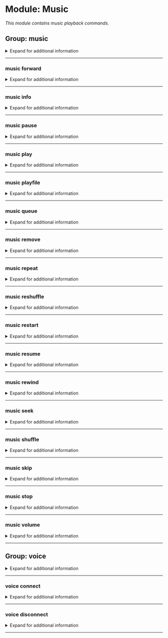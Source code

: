 # Module: Music
*This module contains music playback commands.*


## Group: music
<details><summary markdown='span'>Expand for additional information</summary><p>

*Music playback and queue management commands. Group call prints information about currently playing track.*

**Aliases:**
`songs, song, tracks, track, audio, mu`
**Guild only.**

**Examples:**

```xml
!music
```
</p></details>

---

### music forward
<details><summary markdown='span'>Expand for additional information</summary><p>

*Forwards the track playback by the specified amount.*

**Aliases:**
`fw, f, >, >>`
**Guild only.**

**Arguments:**

`[time span...]` : *Forward amount*

**Examples:**

```xml
!music forward 10s
```
</p></details>

---

### music info
<details><summary markdown='span'>Expand for additional information</summary><p>

*Prints player information.*

**Aliases:**
`i, player`
**Guild only.**

**Examples:**

```xml
!music info
```
</p></details>

---

### music pause
<details><summary markdown='span'>Expand for additional information</summary><p>

*Toggles playback pause.*

**Aliases:**
`ps`
**Guild only.**

**Examples:**

```xml
!music pause
```
</p></details>

---

### music play
<details><summary markdown='span'>Expand for additional information</summary><p>

*Play audio from given URL.*

**Aliases:**
`p, +, +=, add, a`
**Guild only.**

**Overload 1:**

`[URL]` : *Audio URL*

**Overload 0:**

`[string...]` : *Search query*

**Examples:**

```xml
!music play https://www.youtube.com/watch?v=dQw4w9WgXcQ
!music play Search query
```
</p></details>

---

### music playfile
<details><summary markdown='span'>Expand for additional information</summary><p>

*Play local audio file.*

**Aliases:**
`pf, +f, +=f, addf, af`
**Guild only.**

**Owner-only.**

**Arguments:**

`[string...]` : *Audio URL*

**Examples:**

```xml
!music playfile test.mp3
```
</p></details>

---

### music queue
<details><summary markdown='span'>Expand for additional information</summary><p>

*Prints the current playback queue.*

**Aliases:**
`q, playlist`
**Guild only.**

**Examples:**

```xml
!music queue
```
</p></details>

---

### music remove
<details><summary markdown='span'>Expand for additional information</summary><p>

*Removes track with given index from the playback queue.*

**Aliases:**
`dequeue, delete, rm, del, d, -, -=`
**Guild only.**

**Arguments:**

`[int]` : *Index (starting from 1)*

**Examples:**

```xml
!music remove 5
```
</p></details>

---

### music repeat
<details><summary markdown='span'>Expand for additional information</summary><p>

*Sets repeat mode (none, single, all).*

**Aliases:**
`loop, l, rep, lp`
**Guild only.**

**Arguments:**

(optional) `[RepeatMode]` : *Repeat mode (0 - none, 1 - one, A - all)* (def: `Single`)

**Examples:**

```xml
!music repeat All
```
</p></details>

---

### music reshuffle
<details><summary markdown='span'>Expand for additional information</summary><p>

*Reshuffles the queue without enabling shuffle mode.*

**Guild only.**

**Examples:**

```xml
!music reshuffle
```
</p></details>

---

### music restart
<details><summary markdown='span'>Expand for additional information</summary><p>

*Restarts the current track.*

**Aliases:**
`res, replay`
**Guild only.**

**Examples:**

```xml
!music restart
```
</p></details>

---

### music resume
<details><summary markdown='span'>Expand for additional information</summary><p>

*Resumes playback.*

**Aliases:**
`unpause, up, rs`
**Guild only.**

**Examples:**

```xml
!music resume
```
</p></details>

---

### music rewind
<details><summary markdown='span'>Expand for additional information</summary><p>

*Rewinds the track by the specified amount.*

**Aliases:**
`bw, rw, <, <<`
**Guild only.**

**Arguments:**

`[time span...]` : *Backward amount*

**Examples:**

```xml
!music rewind 10s
```
</p></details>

---

### music seek
<details><summary markdown='span'>Expand for additional information</summary><p>

*Seeks to a specified point in the track.*

**Aliases:**
`s`
**Guild only.**

**Arguments:**

`[time span...]` : *Point to seek to*

**Examples:**

```xml
!music seek 01:15
```
</p></details>

---

### music shuffle
<details><summary markdown='span'>Expand for additional information</summary><p>

*Toggles queue shuffling mode.*

**Aliases:**
`randomize, rng, sh`
**Guild only.**

**Examples:**

```xml
!music shuffle
```
</p></details>

---

### music skip
<details><summary markdown='span'>Expand for additional information</summary><p>

*Skips the current track.*

**Aliases:**
`next, n, sk`
**Guild only.**

**Examples:**

```xml
!music skip
```
</p></details>

---

### music stop
<details><summary markdown='span'>Expand for additional information</summary><p>

*Stops the playback, empties the queue and leaves the voice channel.*

**Guild only.**

**Examples:**

```xml
!music stop
```
</p></details>

---

### music volume
<details><summary markdown='span'>Expand for additional information</summary><p>

*Sets playback volume.*

**Aliases:**
`vol, v`
**Guild only.**

**Arguments:**

(optional) `[int]` : *Volume to set* (def: `100`)

**Examples:**

```xml
!music volume 50
```
</p></details>

---

## Group: voice
<details><summary markdown='span'>Expand for additional information</summary><p>

*Hidden.*

*Voice channel bot commands.*

**Aliases:**
`v`
**Guild only.**

**Privileged users only.**


</p></details>

---

### voice connect
<details><summary markdown='span'>Expand for additional information</summary><p>

*Connects the bot to a voice channel.*

**Aliases:**
`c, con, conn`
**Guild only.**

**Privileged users only.**


**Arguments:**

(optional) `[channel...]` : *Voice channel* (def: `None`)

**Examples:**

```xml
!voice connect My Voice Channel
```
</p></details>

---

### voice disconnect
<details><summary markdown='span'>Expand for additional information</summary><p>

*Disconnects the bot from voice channels.*

**Aliases:**
`d, disconn, dc`
**Guild only.**

**Privileged users only.**


**Examples:**

```xml
!voice disconnect
```
</p></details>

---

